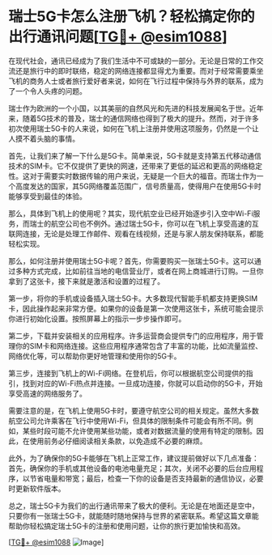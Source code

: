 # 瑞士5G卡怎么注册飞机？轻松搞定你的出行通讯问题[[TG💪+ @esim1088](https://t.me/s/esim1088)]

在现代社会，通讯已经成为了我们生活中不可或缺的一部分。无论是日常的工作交流还是旅行中的即时联络，稳定的网络连接都显得尤为重要。而对于经常需要乘坐飞机的商务人士或者旅行爱好者来说，如何在飞行过程中保持与外界的联系，成为了一个令人头疼的问题。

瑞士作为欧洲的一个小国，以其美丽的自然风光和先进的科技发展闻名于世。近年来，随着5G技术的普及，瑞士的通信网络也得到了极大的提升。然而，对于许多初次使用瑞士5G卡的人来说，如何在飞机上注册并使用这项服务，仍然是一个让人摸不着头脑的事情。

首先，让我们来了解一下什么是5G卡。简单来说，5G卡就是支持第五代移动通信技术的SIM卡。它不仅提供了更快的网速，还带来了更低的延迟和更高的网络稳定性。这对于需要实时数据传输的用户来说，无疑是一个巨大的福音。而瑞士作为一个高度发达的国家，其5G网络覆盖范围广，信号质量高，使得用户在使用5G卡时能够享受到最佳的体验。

那么，具体到飞机上的使用呢？其实，现代航空业已经开始逐步引入空中Wi-Fi服务，而瑞士的航空公司也不例外。通过瑞士5G卡，你可以在飞机上享受高速的互联网连接，无论是处理工作邮件、观看在线视频，还是与家人朋友保持联系，都能轻松实现。

那么，如何注册并使用瑞士5G卡呢？首先，你需要购买一张瑞士5G卡。这可以通过多种方式完成，比如前往当地的电信营业厅，或者在网上商城进行订购。一旦你拿到了这张卡，接下来就是激活和设置的过程了。

第一步，将你的手机或设备插入瑞士5G卡。大多数现代智能手机都支持更换SIM卡，因此操作起来非常方便。如果你的设备是第一次使用这张卡，系统可能会提示你进行初始化设置。按照屏幕上的指示一步步操作即可。

第二步，下载并安装相关的应用程序。许多运营商会提供专门的应用程序，用于管理你的SIM卡和网络连接。这些应用程序通常包含了丰富的功能，比如流量监控、网络优化等，可以帮助你更好地管理和使用你的5G卡。

第三步，连接到飞机上的Wi-Fi网络。在登机后，你可以根据航空公司提供的指引，找到对应的Wi-Fi热点并连接。一旦成功连接，你就可以启动你的5G卡，开始享受高速的网络服务了。

需要注意的是，在飞机上使用5G卡时，要遵守航空公司的相关规定。虽然大多数航空公司允许乘客在飞行中使用Wi-Fi，但具体的限制条件可能会有所不同。例如，某些时段可能不允许使用某些功能，或者对数据流量的使用有特定的限制。因此，在使用前务必仔细阅读相关条款，以免造成不必要的麻烦。

此外，为了确保你的5G卡能够在飞机上正常工作，建议提前做好以下几点准备：首先，确保你的手机或其他设备的电池电量充足；其次，关闭不必要的后台应用程序，以节省电量和带宽；最后，检查一下你的设备是否支持最新的通信协议，必要时更新软件版本。

总之，瑞士5G卡为我们的出行通讯带来了极大的便利。无论是在地面还是空中，只要你有一张瑞士5G卡，就能随时随地保持与世界的紧密联系。希望这篇文章能帮助你轻松搞定瑞士5G卡的注册和使用问题，让你的旅行更加愉快和高效。

[[TG💪+ @esim1088](https://t.me/s/esim1088) ![Image](https://i.postimg.cc/4NQfJmqS/Snipaste-2025-05-13-00-14-12.png)]